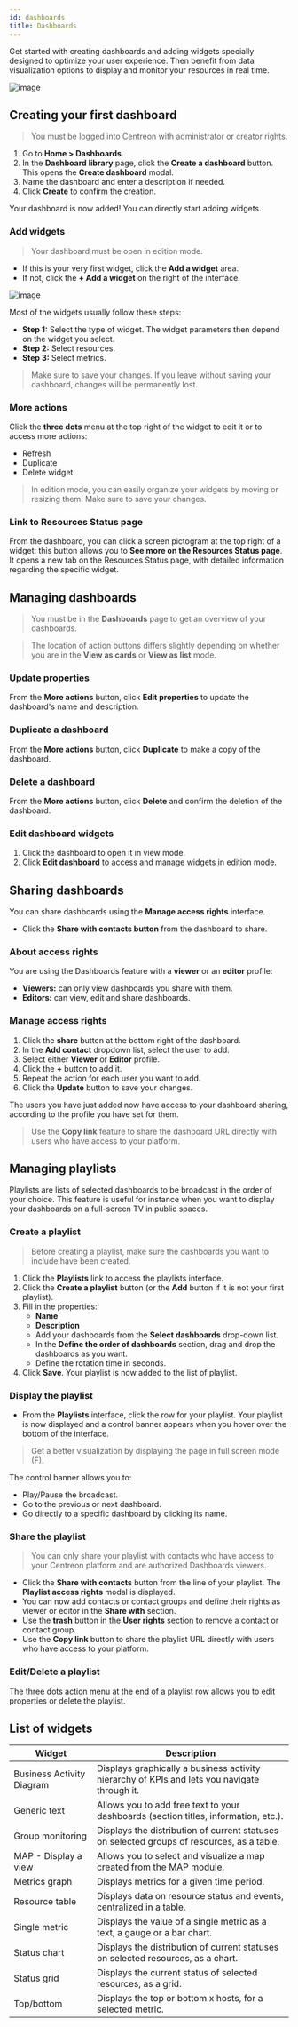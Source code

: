 ```yaml
---
id: dashboards
title: Dashboards
---
```


Get started with creating dashboards and adding widgets specially designed to optimize your user experience. Then benefit from data visualization options to display and monitor your resources in real time.

![image](../assets/alerts/dashboard-view.png)

## Creating your first dashboard

> You must be logged into Centreon with administrator or creator rights.

1. Go to **Home > Dashboards**.
2. In the **Dashboard library** page, click the **Create a dashboard** button. This opens the **Create dashboard** modal.
3. Name the dashboard and enter a description if needed.
4. Click **Create** to confirm the creation.

Your dashboard is now added! You can directly start adding widgets.

### Add widgets

> Your dashboard must be open in edition mode. 

- If this is your very first widget, click the **Add a widget** area.
- If not, click the **+ Add a widget** on the right of the interface.

![image](../assets/alerts/widget-view.png)

Most of the widgets usually follow these steps: 

- **Step 1:** Select the type of widget. The widget parameters then depend on the widget you select.
- **Step 2:** Select resources.
- **Step 3:** Select metrics.

 > Make sure to save your changes. If you leave without saving your dashboard, changes will be permanently lost.

### More actions

Click the **three dots** menu at the top right of the widget to edit it or to access more actions:
- Refresh
- Duplicate
- Delete widget

> In edition mode, you can easily organize your widgets by moving or resizing them. Make sure to save your changes.

### Link to Resources Status page

From the dashboard, you can click a screen pictogram at the top right of a widget: this button allows you to **See more on the Resources Status page**. It opens a new tab on the Resources Status page, with detailed information regarding the specific widget.

## Managing dashboards

> You must be in the **Dashboards** page to get an overview of your dashboards.

> The location of action buttons differs slightly depending on whether you are in the **View as cards** or **View as list** mode.

### Update properties

From the **More actions** button, click **Edit properties** to update the dashboard's name and description.

### Duplicate a dashboard

From the **More actions** button, click **Duplicate** to make a copy of the dashboard.

### Delete a dashboard

From the **More actions** button, click **Delete** and confirm the deletion of the dashboard.

### Edit dashboard widgets 

1. Click the dashboard to open it in view mode.
2. Click **Edit dashboard** to access and manage widgets in edition mode.

## Sharing dashboards

You can share dashboards using the **Manage access rights** interface.

- Click the **Share with contacts button** from the dashboard to share.

### About access rights

You are using the Dashboards feature with a **viewer** or an **editor** profile:

- **Viewers:** can only view dashboards you share with them.
- **Editors:** can view, edit and share dashboards.

### Manage access rights

1. Click the **share** button at the bottom right of the dashboard.
2. In the **Add contact** dropdown list, select the user to add.
3. Select either **Viewer** or **Editor** profile.
4. Click the **+** button to add it.
5. Repeat the action for each user you want to add.
6. Click the **Update** button to save your changes.

The users you have just added now have access to your dashboard sharing, according to the profile you have set for them.

> Use the **Copy link** feature to share the dashboard URL directly with users who have access to your platform.

## Managing playlists

Playlists are lists of selected dashboards to be broadcast in the order of your choice. This feature is useful for instance when you want to display your dashboards on a full-screen TV in public spaces.

### Create a playlist

> Before creating a playlist, make sure the dashboards you want to include have been created.

1. Click the **Playlists** link to access the playlists interface.
2. Click the **Create a playlist** button (or the **Add** button if it is not your first playlist).
3. Fill in the properties:
   - **Name**
   - **Description** 
   - Add your dashboards from the **Select dashboards** drop-down list.
   - In the **Define the order of dashboards** section, drag and drop the dashboards as you want.
   - Define the rotation time in seconds.
4. Click **Save**.
Your playlist is now added to the list of playlist.

### Display the playlist

- From the **Playlists** interface, click the row for your playlist.
Your playlist is now displayed and a control banner appears when you hover over the bottom of the interface.

> Get a better visualization by displaying the page in full screen mode (F).

The control banner allows you to:
- Play/Pause the broadcast.
- Go to the previous or next dashboard.
- Go directly to a specific dashboard by clicking its name.

### Share the playlist

> You can only share your playlist with contacts who have access to your Centreon platform and are authorized Dashboards viewers.

- Click the **Share with contacts** button from the line of your playlist.
The **Playlist access rights** modal is displayed.
- You can now add contacts or contact groups and define their rights as viewer or editor in the **Share with** section.
- Use the **trash** button in the **User rights** section to remove a contact or contact group.
- Use the **Copy link** button to share the playlist URL directly with users who have access to your platform.

### Edit/Delete a playlist

The three dots action menu at the end of a playlist row allows you to edit properties or delete the playlist.

## List of widgets

| Widget                   | Description                                                                                                                                                                                                                                                                                                    |
|--------------------------|----------------------------------------------------------------------------------------------------------------------------------------------------------------------------------------------------------------------------------------------------------------------------------------------------------------|
| Business Activity Diagram           | Displays graphically a business activity hierarchy of KPIs and lets you navigate through it.   |
| Generic text           | Allows you to add free text to your dashboards (section titles, information, etc.).   |
| Group monitoring	|  Displays the distribution of current statuses on selected groups of resources, as a table.   |
| MAP - Display a view            |  Allows you to select and visualize a map created from the MAP module.  |
| Metrics graph         | Displays metrics for a given time period.                                                                                |
| Resource table                 | Displays data on resource status and events, centralized in a table.
| Single metric          | Displays the value of a single metric as a text, a gauge or a bar chart.   |
| Status chart     | Displays the distribution of current statuses on selected resources, as a chart.      |
| Status grid     | Displays the current status of selected resources, as a grid.      |
| Top/bottom              | Displays the top or bottom x hosts, for a selected metric.   |
